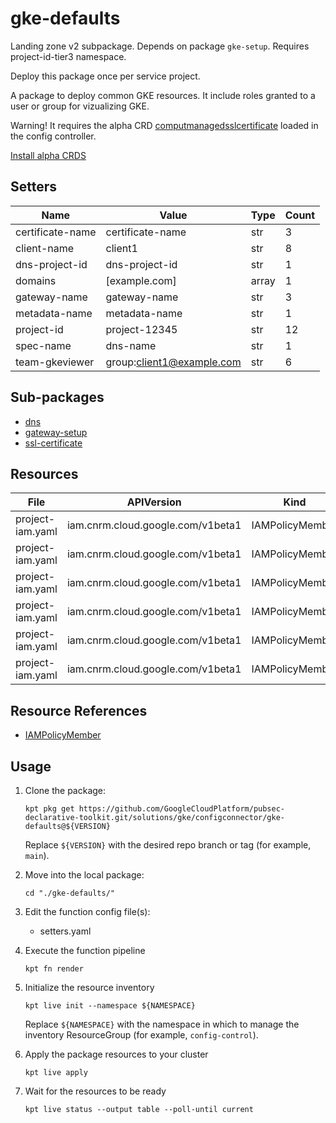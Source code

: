 <!-- BEGINNING OF PRE-COMMIT-BLUEPRINT DOCS HOOK:TITLE -->
# gke-defaults


<!-- END OF PRE-COMMIT-BLUEPRINT DOCS HOOK:TITLE -->

<!-- BEGINNING OF PRE-COMMIT-BLUEPRINT DOCS HOOK:BODY -->
Landing zone v2 subpackage.
Depends on package `gke-setup`.
Requires project-id-tier3 namespace.

Deploy this package once per service project.

A package to deploy common GKE resources. It include roles granted to a user or group for vizualizing GKE.

Warning! It requires the alpha CRD [computmanagedsslcertificate](https://github.com/GoogleCloudPlatform/k8s-config-connector/blob/master/crds/compute_v1alpha1_computemanagedsslcertificate.yaml)
loaded in the config controller.

[Install alpha CRDS](https://cloud.google.com/config-connector/docs/how-to/install-alpha-crds)

## Setters

|       Name       |           Value           | Type  | Count |
|------------------|---------------------------|-------|-------|
| certificate-name | certificate-name          | str   |     3 |
| client-name      | client1                   | str   |     8 |
| dns-project-id   | dns-project-id            | str   |     1 |
| domains          | [example.com]             | array |     1 |
| gateway-name     | gateway-name              | str   |     3 |
| metadata-name    | metadata-name             | str   |     1 |
| project-id       | project-12345             | str   |    12 |
| spec-name        | dns-name                  | str   |     1 |
| team-gkeviewer   | group:client1@example.com | str   |     6 |

## Sub-packages

- [dns](gateway-setup/dns)
- [gateway-setup](gateway-setup)
- [ssl-certificate](gateway-setup/ssl-certificate)

## Resources

|       File       |            APIVersion             |      Kind       |                 Name                  | Namespace |
|------------------|-----------------------------------|-----------------|---------------------------------------|-----------|
| project-iam.yaml | iam.cnrm.cloud.google.com/v1beta1 | IAMPolicyMember | containerclusterviewer-permissions    |           |
| project-iam.yaml | iam.cnrm.cloud.google.com/v1beta1 | IAMPolicyMember | loggingviewer-permissions             |           |
| project-iam.yaml | iam.cnrm.cloud.google.com/v1beta1 | IAMPolicyMember | monitoringviewer-permissions          |           |
| project-iam.yaml | iam.cnrm.cloud.google.com/v1beta1 | IAMPolicyMember | monitoringdashboardeditor-permissions |           |
| project-iam.yaml | iam.cnrm.cloud.google.com/v1beta1 | IAMPolicyMember | pubsubviewer-permissions              |           |
| project-iam.yaml | iam.cnrm.cloud.google.com/v1beta1 | IAMPolicyMember | pubsubsubscriber-permissions          |           |

## Resource References

- [IAMPolicyMember](https://cloud.google.com/config-connector/docs/reference/resource-docs/iam/iampolicymember)

## Usage

1.  Clone the package:
    ```shell
    kpt pkg get https://github.com/GoogleCloudPlatform/pubsec-declarative-toolkit.git/solutions/gke/configconnector/gke-defaults@${VERSION}
    ```
    Replace `${VERSION}` with the desired repo branch or tag
    (for example, `main`).

1.  Move into the local package:
    ```shell
    cd "./gke-defaults/"
    ```

1.  Edit the function config file(s):
    - setters.yaml

1.  Execute the function pipeline
    ```shell
    kpt fn render
    ```

1.  Initialize the resource inventory
    ```shell
    kpt live init --namespace ${NAMESPACE}
    ```
    Replace `${NAMESPACE}` with the namespace in which to manage
    the inventory ResourceGroup (for example, `config-control`).

1.  Apply the package resources to your cluster
    ```shell
    kpt live apply
    ```

1.  Wait for the resources to be ready
    ```shell
    kpt live status --output table --poll-until current
    ```

<!-- END OF PRE-COMMIT-BLUEPRINT DOCS HOOK:BODY -->
